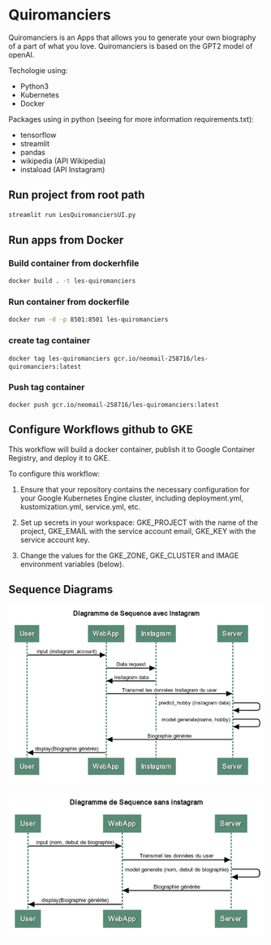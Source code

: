 # Quiromanciers 


Quiromanciers is an Apps that allows you to generate your own biography of a part of what you love.
Quiromanciers is based on the GPT2 model of openAI.

Techologie using: 
- Python3
- Kubernetes
- Docker 

Packages using in python (seeing for more information requirements.txt):
- tensorflow
- streamlit 
- pandas
- wikipedia (API Wikipedia)
- instaload (API Instagram)

## Run project from root path
```bash
streamlit run LesQuiromanciersUI.py
```

## Run apps from Docker

### Build container from dockerhfile
```bash
docker build . -t les-quiromanciers
```


### Run container from dockerfile
```bash
docker run -d -p 8501:8501 les-quiromanciers
```

### create tag container
```
docker tag les-quiromanciers gcr.io/neomail-258716/les-quiromanciers:latest
```

### Push tag container
```
docker push gcr.io/neomail-258716/les-quiromanciers:latest
```


## Configure Workflows github to GKE

This workflow will build a docker container, publish it to Google Container Registry, and deploy it to GKE.

To configure this workflow:

1. Ensure that your repository contains the necessary configuration for your Google Kubernetes Engine cluster, including deployment.yml, kustomization.yml, service.yml, etc.

2. Set up secrets in your workspace: GKE_PROJECT with the name of the project, GKE_EMAIL with the service account email, GKE_KEY with the service account key.

3. Change the values for the GKE_ZONE, GKE_CLUSTER and IMAGE environment variables (below).

## Sequence Diagrams
![alt text](https://github.com/Harisonm/Quiromanciers/blob/md_modif/docs/Diagramme%20de%20Sequence%20avec%20Instagram%20(1).png "Generate biographie from instagram data")

![alt text](https://github.com/Harisonm/Quiromanciers/blob/md_modif/docs/Diagramme%20de%20Sequence%20sans%20Instagram%20(1).png "Generate biographie from input text")

